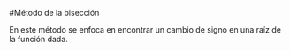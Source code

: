 #Método de la bisección

En este método se enfoca en encontrar un cambio de signo en una raíz de la función dada.

